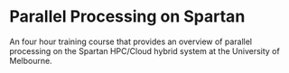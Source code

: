 # Parallel Processing on Spartan 
An four hour training course that provides an overview of parallel processing on the  Spartan HPC/Cloud hybrid system at the University of Melbourne.
